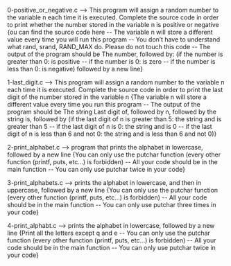 0-positive_or_negative.c --> This program will assign a random number to the variable n each time it is executed. Complete the source code in order to print whether the number stored in the variable n is positive or negative {ou can find the source code here -- The variable n will store a different value every time you will run this program -- You don’t have to understand what rand, srand, RAND_MAX do. Please do not touch this code -- The output of the program should be The number, followed by: (if the number is greater than 0: is positive -- if the number is 0: is zero -- if the number is less than 0: is negative) followed by a new line}


1-last_digit.c --> This program will assign a random number to the variable n each time it is executed. Complete the source code in order to print the last digit of the number stored in the variable n {The variable n will store a different value every time you run this program -- The output of the program should be The string Last digit of, followed by n, followed by the string is, followed by (if the last digit of n is greater than 5: the string and is greater than 5 -- if the last digit of n is 0: the string and is 0 -- if the last digit of n is less than 6 and not 0: the string and is less than 6 and not 0)}


2-print_alphabet.c --> program that prints the alphabet in lowercase, followed by a new line {You can only use the putchar function (every other function (printf, puts, etc…) is forbidden) -- All your code should be in the main function -- You can only use putchar twice in your code}


3-print_alphabets.c --> prints the alphabet in lowercase, and then in uppercase, followed by a new line {You can only use the putchar function (every other function (printf, puts, etc…) is forbidden) -- All your code should be in the main function -- You can only use putchar three times in your code}


4-print_alphabt.c --> prints the alphabet in lowercase, followed by a new line {Print all the letters except q and e -- You can only use the putchar function (every other function (printf, puts, etc…) is forbidden) -- All your code should be in the main function -- You can only use putchar twice in your code}


